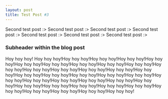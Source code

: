 ```yaml
---
layout: post
title: Test Post #3
---
```


Second test post :> Second test post :> Second test post :> Second test post :> Second test post :> Second test post :> Second test post :> 

### Subheader within the blog post

Hoy hoy hoy! Hoy hoy hoy!Hoy hoy hoy!Hoy hoy hoy!Hoy hoy hoy!Hoy hoy hoy!Hoy hoy hoy!Hoy hoy hoy!Hoy hoy hoy!Hoy hoy hoy!Hoy hoy hoy!Hoy hoy hoy!Hoy hoy hoy!Hoy hoy hoy!Hoy hoy hoy!Hoy hoy hoy!Hoy hoy hoy!Hoy hoy hoy!Hoy hoy hoy!Hoy hoy hoy!Hoy hoy hoy!Hoy hoy hoy!Hoy hoy hoy!Hoy hoy hoy!Hoy hoy hoy!Hoy hoy hoy!Hoy hoy hoy!Hoy hoy hoy!Hoy hoy hoy!Hoy hoy hoy!Hoy hoy hoy!Hoy hoy hoy!Hoy hoy hoy!Hoy hoy hoy!Hoy hoy hoy!Hoy hoy hoy!Hoy hoy hoy!Hoy hoy hoy!
